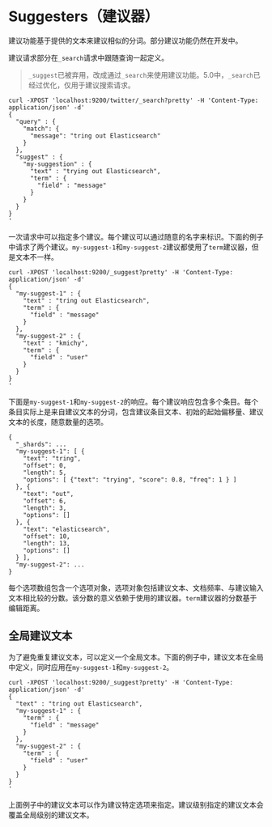 # Suggesters（建议器）

建议功能基于提供的文本来建议相似的分词。部分建议功能仍然在开发中。

建议请求部分在`_search`请求中跟随查询一起定义。

> `_suggest`已被弃用，改成通过`_search`来使用建议功能。5.0中，`_search`已经过优化，仅用于建议搜索请求。

```
curl -XPOST 'localhost:9200/twitter/_search?pretty' -H 'Content-Type: application/json' -d'
{
  "query" : {
    "match": {
      "message": "tring out Elasticsearch"
    }
  },
  "suggest" : {
    "my-suggestion" : {
      "text" : "trying out Elasticsearch",
      "term" : {
        "field" : "message"
      }
    }
  }
}
'
```

一次请求中可以指定多个建议。每个建议可以通过随意的名字来标识。下面的例子中请求了两个建议。`my-suggest-1`和`my-suggest-2`建议都使用了`term`建议器，但是文本不一样。

```
curl -XPOST 'localhost:9200/_suggest?pretty' -H 'Content-Type: application/json' -d'
{
  "my-suggest-1" : {
    "text" : "tring out Elasticsearch",
    "term" : {
      "field" : "message"
    }
  },
  "my-suggest-2" : {
    "text" : "kmichy",
    "term" : {
      "field" : "user"
    }
  }
}
'
```

下面是`my-suggest-1`和`my-suggest-2`的响应。每个建议响应包含多个条目。每个条目实际上是来自建议文本的分词，包含建议条目文本、初始的起始偏移量、建议文本的长度，随意数量的选项。

```
{
  "_shards": ...
  "my-suggest-1": [ {
    "text": "tring",
    "offset": 0,
    "length": 5,
    "options": [ {"text": "trying", "score": 0.8, "freq": 1 } ]
  }, {
    "text": "out",
    "offset": 6,
    "length": 3,
    "options": []
  }, {
    "text": "elasticsearch",
    "offset": 10,
    "length": 13,
    "options": []
  } ],
  "my-suggest-2": ...
}
```

每个选项数组包含一个选项对象，选项对象包括建议文本、文档频率、与建议输入文本相比较的分数。该分数的意义依赖于使用的建议器。`term`建议器的分数基于编辑距离。

## 全局建议文本

为了避免重复建议文本，可以定义一个全局文本。下面的例子中，建议文本在全局中定义，同时应用在`my-suggest-1`和`my-suggest-2`。

```
curl -XPOST 'localhost:9200/_suggest?pretty' -H 'Content-Type: application/json' -d'
{
  "text" : "tring out Elasticsearch",
  "my-suggest-1" : {
    "term" : {
      "field" : "message"
    }
  },
  "my-suggest-2" : {
    "term" : {
      "field" : "user"
    }
  }
}
'
```

上面例子中的建议文本可以作为建议特定选项来指定。建议级别指定的建议文本会覆盖全局级别的建议文本。
